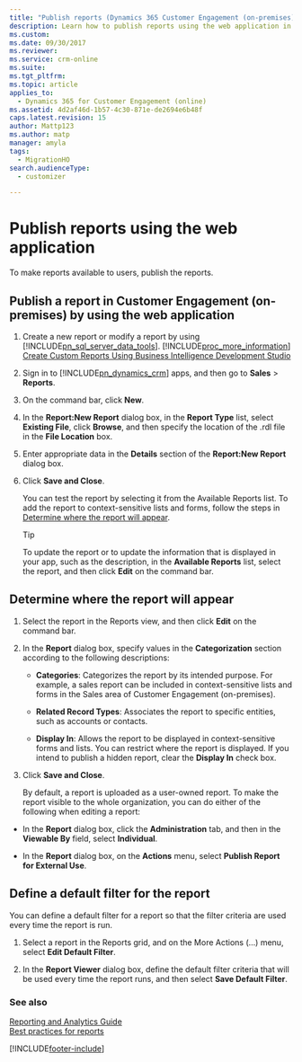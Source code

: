 ```yaml
---
title: "Publish reports (Dynamics 365 Customer Engagement (on-premises)) | MicrosoftDocs"
description: Learn how to publish reports using the web application in Dynamics 365 Customer Engagement (on-premises)
ms.custom: 
ms.date: 09/30/2017
ms.reviewer: 
ms.service: crm-online
ms.suite: 
ms.tgt_pltfrm: 
ms.topic: article
applies_to: 
  - Dynamics 365 for Customer Engagement (online)
ms.assetid: 4d2af46d-1b57-4c30-871e-de2694e6b48f
caps.latest.revision: 15
author: Mattp123
ms.author: matp
manager: amyla
tags: 
  - MigrationHO
search.audienceType: 
  - customizer

---
```

# Publish reports using the web application

To make reports available to users, publish the reports.  
  
## Publish a report in Customer Engagement (on-premises) by using the web application  
  
1. Create a new report or modify a report by using [!INCLUDE[pn_sql_server_data_tools](../includes/pn-sql-server-data-tools.md)]. [!INCLUDE[proc_more_information](../includes/proc-more-information.md)] [Create Custom Reports Using Business Intelligence Development Studio](../analytics/create-a-new-report-using-sql-server-data-tools.md)  
  
2. Sign in to [!INCLUDE[pn_dynamics_crm](../includes/pn-dynamics-crm.md)] apps, and then go to **Sales** > **Reports**.  
  
3. On the command bar, click **New**.  
  
4. In the **Report:New Report** dialog box, in the **Report Type** list, select **Existing File**, click **Browse**, and then specify the location of the .rdl file in the **File Location** box.  
  
5. Enter appropriate data in the **Details** section of the **Report:New Report** dialog box.  
  
6. Click **Save and Close**.  
  
    You can test the report by selecting it from the Available Reports list. To add the report to context-sensitive lists and forms, follow the steps in [Determine where the report will appear](../analytics/publish-reports.md#BKMK_reportappear).  
  
   > [!TIP]
   >  To update the report or to update the information that is displayed in your app, such as the description, in the **Available Reports** list, select the report, and then click **Edit** on the command bar.  
  
<a name="BKMK_reportappear"></a>   
## Determine where the report will appear  
  
1. Select the report in the Reports view, and then click **Edit** on the command bar.  
  
2. In the **Report** dialog box, specify values in the **Categorization** section according to the following descriptions:  
  
   - **Categories**: Categorizes the report by its intended purpose. For example, a sales report can be included in context-sensitive lists and forms in the Sales area of Customer Engagement (on-premises).  
  
   - **Related Record Types**: Associates the report to specific entities, such as accounts or contacts.  
  
   - **Display In**: Allows the report to be displayed in context-sensitive forms and lists. You can restrict where the report is displayed. If you intend to publish a hidden report, clear the **Display In** check box.  
  
3. Click **Save and Close**.  
  
   By default, a report is uploaded as a user-owned report. To make the report visible to the whole organization, you can do either of the following when editing a report:  
  
-   In the **Report** dialog box, click the **Administration** tab, and then in the **Viewable By** field, select **Individual**.  
  
-   In the **Report** dialog box, on the **Actions** menu, select **Publish Report for External Use**.  
  
## Define a default filter for the report  
 You can define a default filter for a report so that the filter criteria are used every time the report is run.  
  
1.  Select a report in the Reports grid, and on the More Actions (…) menu, select **Edit Default Filter**.  
  
2.  In the **Report Viewer** dialog box, define the default filter criteria that will be used every time the report runs, and then select **Save Default Filter**.  
  
### See also  
 [Reporting and Analytics Guide](reporting-analytics-with-dynamics-365.md)   <br />
[Best practices for reports](best-practices-reports.md)


[!INCLUDE[footer-include](../../../includes/footer-banner.md)]